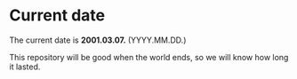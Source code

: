 # Current date

The current date is **2001.03.07.** (YYYY.MM.DD.)

This repository will be good when the world ends, so we will know how long it lasted.